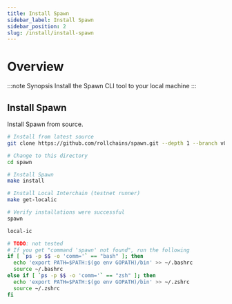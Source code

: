 ```yaml
---
title: Install Spawn
sidebar_label: Install Spawn
sidebar_position: 2
slug: /install/install-spawn
---
```



# Overview

:::note Synopsis
Install the Spawn CLI tool to your local machine
:::


## Install Spawn

Install Spawn from source.

```bash
# Install from latest source
git clone https://github.com/rollchains/spawn.git --depth 1 --branch v0.50.7

# Change to this directory
cd spawn

# Install Spawn
make install

# Install Local Interchain (testnet runner)
make get-localic

# Verify installations were successful
spawn

local-ic

# TODO: not tested
# If you get "command 'spawn' not found", run the following
if [ `ps -p $$ -o 'comm='` == "bash" ]; then
  echo 'export PATH=$PATH:$(go env GOPATH)/bin' >> ~/.bashrc
  source ~/.bashrc
else if [ `ps -p $$ -o 'comm='` == "zsh" ]; then
  echo 'export PATH=$PATH:$(go env GOPATH)/bin' >> ~/.zshrc
  source ~/.zshrc
fi
```

